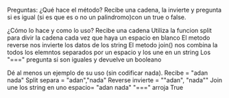 Preguntas:
¿Qué hace el método?
Recibe una cadena, la invierte y pregunta si es igual (si es que es o no un palindromo)con un true o false.


¿Cómo lo hace y como lo uso?
Recibe una cadena
Utiliza la funcion split para divir la cadena cada vez que haya un espacio en blanco
El metodo reverse nos invierte los datos de los string
El metodo join() nos combina la todos los elemntos separados por un espacio y los une en un string
Los "===" pregunta si son iguales y devuelve un booleano

Dé al menos un ejemplo de su uso (sin codificar nada).
Recibe = "adan nada"
Split separa = "adan","nada"
Reverse invierte = ""adan", "nada""
Join une los string en uno espacio= "adan nada"
"===" arroja True
